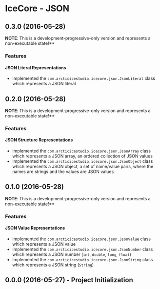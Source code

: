 IceCore - JSON
==============

## 0.3.0 (2016-05-28)
**NOTE**: This is a development-progressive-only version and represents a non-executable state!**

### Features
#### JSON Literal Representations
  - Implemented the `com.arcticicestudio.icecore.json.JsonLiteral` class which represents a JSON literal

## 0.2.0 (2016-05-28)
**NOTE**: This is a development-progressive-only version and represents a non-executable state!**

### Features
#### JSON Structure Representations
  - Implemented the `com.arcticicestudio.icecore.json.JsonArray` class which represents a JSON array, an ordered collection of JSON values
  - Implemented the `com.arcticicestudio.icecore.json.JsonObject` class which represents a JSON object, a set of name/value pairs, where the names are strings and the values are JSON values

## 0.1.0 (2016-05-28)
**NOTE**: This is a development-progressive-only version and represents a non-executable state!**

### Features
#### JSON Value Representations
  - Implemented the `com.arcticicestudio.icecore.json.JsonValue` class which represents a JSON value
  - Implemented the `com.arcticicestudio.icecore.json.JsonNumber` class which represents a JSON number (`int`, `double`, `long`, `float`)
  - Implemented the `com.arcticicestudio.icecore.json.JsonString` class which represents a JSON string (`String`)

## 0.0.0 (2016-05-27) - Project Initialization
